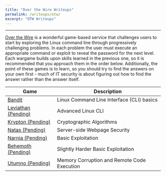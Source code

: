 ```yaml
---
title: "Over the Wire Writeups"
permalink: /writeups/otw/
excerpt: "OTW Writeups"
---
```


---
[Over the Wire](https://overthewire.org/wargames/) is a wonderful game-based service that challenges users to start by exploring the Linux command line through progressively challenging problems. In each problem the user must execute an appropriate command or exploit to reveal the password for the next level. Each wargame builds upon skills learned in the previous one, so it is recommended that you approach them in the order below. Additionally, the point of these games is to learn, so you should try to find the answers on your own first - much of IT security is about figuring out how to find the answer rather than the answer itself.

Game | Description 
-------- | ----- 
[Bandit](/writeups/otw/bandit/) | Linux Command Line Interface (CLI) basics
[Leviathan (Pending)](/writeups/otw/leviathan/) | Advanced Linux CLI
[Krypton (Pending)](/writeups/otw/krypton/) | Cryptographic Algorithms
[Natas (Pending)](/writeups/otw/natas/) | Server-side Webpage Security 
[Narnia (Pending)](/writeups/otw/narnia/) | Basic Exploitation
[Behemoth (Pending)](/writeups/otw/behemoth/) | Slightly Harder Basic Exploitation
[Utumno (Pending)](/writeups/otw/utumno/) | Memory Corruption and Remote Code Execution

